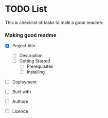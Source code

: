 # TODO List
This is checklist of tasks to male a good readme:


### Making good readme
- [x] Project title
  - [ ] Description
  - [ ] Getting Started
    - [ ] Prerequisites
    - [ ] Installing
- [ ] Deployment
- [ ] Built with
- [ ] Authors
- [ ] Licence

